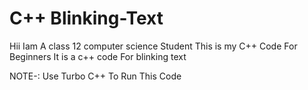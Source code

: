 # C++ Blinking-Text
Hii Iam A class 12 computer science Student
This is my C++  Code For Beginners It is a c++ code For blinking text

NOTE-: Use Turbo C++ To Run This Code 
       
